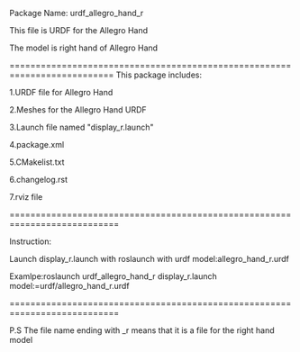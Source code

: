 Package Name: urdf_allegro_hand_r

This file is URDF for the Allegro Hand

The model is right hand of Allegro Hand

==========================================================================
This package includes:

1.URDF file for Allegro Hand

2.Meshes for the Allegro Hand URDF

3.Launch file named "display_r.launch"

4.package.xml

5.CMakelist.txt

6.changelog.rst

7.rviz file

===========================================================================


Instruction:

Launch display_r.launch with roslaunch with urdf model:allegro_hand_r.urdf

Examlpe:roslaunch urdf_allegro_hand_r display_r.launch model:=urdf/allegro_hand_r.urdf

===========================================================================

P.S
The file name ending with _r means that it is a file for the right hand model


